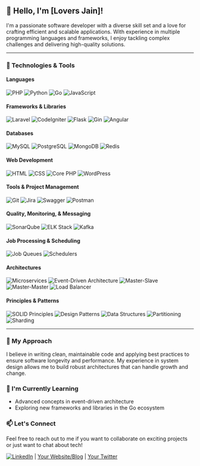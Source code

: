 ## 👋 Hello, I'm [Lovers Jain]!

I'm a passionate software developer with a diverse skill set and a love for crafting efficient and scalable applications. With experience in multiple programming languages and frameworks, I enjoy tackling complex challenges and delivering high-quality solutions.

---

### 🔧 Technologies & Tools

#### **Languages**
![PHP](https://img.shields.io/badge/-PHP-777BB4?style=flat-square&logo=php&logoColor=white)
![Python](https://img.shields.io/badge/-Python-3776AB?style=flat-square&logo=python&logoColor=white)
![Go](https://img.shields.io/badge/-Go-00ADD8?style=flat-square&logo=go&logoColor=white)
![JavaScript](https://img.shields.io/badge/-JavaScript-F7DF1E?style=flat-square&logo=javascript&logoColor=black)

#### **Frameworks & Libraries**
![Laravel](https://img.shields.io/badge/-Laravel-FF2D20?style=flat-square&logo=laravel&logoColor=white)
![CodeIgniter](https://img.shields.io/badge/-CodeIgniter-EF4223?style=flat-square&logo=codeigniter&logoColor=white)
![Flask](https://img.shields.io/badge/-Flask-000000?style=flat-square&logo=flask&logoColor=white)
![Gin](https://img.shields.io/badge/-Gin%20Gonic-00ADD8?style=flat-square&logo=go&logoColor=white)
![Angular](https://img.shields.io/badge/-Angular-DD0031?style=flat-square&logo=angular&logoColor=white)

#### **Databases**
![MySQL](https://img.shields.io/badge/-MySQL-4479A1?style=flat-square&logo=mysql&logoColor=white)
![PostgreSQL](https://img.shields.io/badge/-PostgreSQL-336791?style=flat-square&logo=postgresql&logoColor=white)
![MongoDB](https://img.shields.io/badge/-MongoDB-47A248?style=flat-square&logo=mongodb&logoColor=white)
![Redis](https://img.shields.io/badge/-Redis-DC382D?style=flat-square&logo=redis&logoColor=white)

#### **Web Development**
![HTML](https://img.shields.io/badge/-HTML5-E34F26?style=flat-square&logo=html5&logoColor=white)
![CSS](https://img.shields.io/badge/-CSS3-1572B6?style=flat-square&logo=css3&logoColor=white)
![Core PHP](https://img.shields.io/badge/-Core%20PHP-777BB4?style=flat-square&logo=php&logoColor=white)
![WordPress](https://img.shields.io/badge/-WordPress-21759B?style=flat-square&logo=wordpress&logoColor=white)

#### **Tools & Project Management**
![Git](https://img.shields.io/badge/-Git-F05032?style=flat-square&logo=git&logoColor=white)
![Jira](https://img.shields.io/badge/-Jira-0052CC?style=flat-square&logo=jira&logoColor=white)
![Swagger](https://img.shields.io/badge/-Swagger-85EA2D?style=flat-square&logo=swagger&logoColor=black)
![Postman](https://img.shields.io/badge/-Postman-FF6C37?style=flat-square&logo=postman&logoColor=white)

#### **Quality, Monitoring, & Messaging**
![SonarQube](https://img.shields.io/badge/-SonarQube-4E9BCD?style=flat-square&logo=sonarqube&logoColor=white)
![ELK Stack](https://img.shields.io/badge/-ELK-005571?style=flat-square&logo=elastic&logoColor=white)
![Kafka](https://img.shields.io/badge/-Kafka-231F20?style=flat-square&logo=apache-kafka&logoColor=white)

#### **Job Processing & Scheduling**
![Job Queues](https://img.shields.io/badge/-Job%20Queues-333333?style=flat-square)
![Schedulers](https://img.shields.io/badge/-Schedulers-333333?style=flat-square)

#### **Architectures**
![Microservices](https://img.shields.io/badge/-Microservices-1F8ACB?style=flat-square)
![Event-Driven Architecture](https://img.shields.io/badge/-Event%20Driven%20Architecture-FF5733?style=flat-square)
![Master-Slave](https://img.shields.io/badge/-Master%20Slave-333333?style=flat-square)
![Master-Master](https://img.shields.io/badge/-Master%20Master-333333?style=flat-square)
![Load Balancer](https://img.shields.io/badge/-Load%20Balancer-007ACC?style=flat-square)

#### **Principles & Patterns**
![SOLID Principles](https://img.shields.io/badge/-SOLID%20Principles-333333?style=flat-square)
![Design Patterns](https://img.shields.io/badge/-Design%20Patterns-333333?style=flat-square)
![Data Structures](https://img.shields.io/badge/-Data%20Structures-333333?style=flat-square)
![Partitioning](https://img.shields.io/badge/-Partitioning-333333?style=flat-square)
![Sharding](https://img.shields.io/badge/-Sharding-333333?style=flat-square)

---

### 🌟 My Approach
I believe in writing clean, maintainable code and applying best practices to ensure software longevity and performance. My experience in system design allows me to build robust architectures that can handle growth and change.

### 🌱 I'm Currently Learning
- Advanced concepts in event-driven architecture
- Exploring new frameworks and libraries in the Go ecosystem

### 📫 Let's Connect
Feel free to reach out to me if you want to collaborate on exciting projects or just want to chat about tech!

[![LinkedIn](https://img.shields.io/badge/-LinkedIn-0A66C2?style=flat-square&logo=linkedin&logoColor=white)](https://www.linkedin.com/in/lovers-jain-417b4864/) | [Your Website/Blog](#) | [Your Twitter](#)
